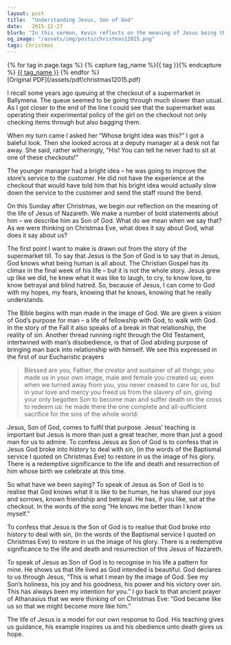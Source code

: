 ```yaml
---
layout: post
title:  "Understanding Jesus, Son of God"
date:   2015-12-27
blurb: "In this sermon, Kevin reflects on the meaning of Jesus being the Son of God. He emphasizes that Jesus, having lived a human life, understands our joys, sorrows, and experiences. He also highlights the redemptive significance of Jesus' life, death, and resurrection, and how Jesus serves as a model for our own lives."
og_image: "/assets/img/posts/christmas12015.png"
tags: Christmas
---    
```

<div class="tag-pills">
  {% for tag in page.tags %}
    {% capture tag_name %}{{ tag }}{% endcapture %}
    <a href="{{ site.baseurl }}/tag/{{ tag_name | slugify }}" class="tag-pill">{{ tag_name }}</a>
  {% endfor %}
</div>
[Original PDF](/assets/pdf/christmas12015.pdf)

I recall some years ago queuing at the checkout of a supermarket in Ballymena. The queue seemed to be going through much slower than usual. As I got closer to the end of the line I could see that the supermarket was operating their experimental policy of the girl on the checkout not only checking items through but also bagging them.

When my turn came I asked her “Whose bright idea was this?” I got a baleful look. Then she looked across at a deputy manager at a desk not far away. She said, rather witheringly, “His! You can tell he never had to sit at one of these checkouts!”

The younger manager had a bright idea – he was going to improve the store’s service to the customer. He did not have the experience at the checkout that would have told him that his bright idea would actually slow down the service to the customer and send the staff round the bend.

On this Sunday after Christmas, we begin our reflection on the meaning of the life of Jesus of Nazareth. We make a number of bold statements about him – we describe him as Son of God. What do we mean when we say that? As we were thinking on Christmas Eve, what does it say about God, what does it say about us?

The first point I want to make is drawn out from the story of the supermarket till. To say that Jesus is the Son of God is to say that in Jesus, God knows what being human is all about. The Christian Gospel has its climax in the final week of his life – but it is not the whole story. Jesus grew up like we did, he knew what it was like to laugh, to cry, to know love, to know betrayal and blind hatred. So, because of Jesus, I can come to God with my hopes, my fears, knowing that he knows, knowing that he really understands.

The Bible begins with man made in the image of God. We are given a vision of God’s purpose for man – a life of fellowship with God, to walk with God. In the story of the Fall it also speaks of a break in that relationship, the reality of sin. Another thread running right through the Old Testament, intertwined with man’s disobedience, is that of God abiding purpose of bringing man back into relationship with himself. We see this expressed in the first of our Eucharistic prayers

>Blessed are you, Father,
the creator and sustainer of all things;
you made us in your own image,
male and female you created us;
even when we turned away from you,
you never ceased to care for us,
but in your love and mercy you freed us from the slavery of sin,
giving your only begotten Son to become man
and suffer death on the cross to redeem us:
he made there the one complete and all-sufficient sacrifice
for the sins of the whole world:

Jesus, Son of God, comes to fulfil that purpose. Jesus’ teaching is important but Jesus is more than just a great teacher, more than just a good man for us to admire. To confess Jesus as Son of God is to confess that in Jesus God broke into history to deal with sin, (in the words of the Baptismal service I quoted on Christmas Eve) to restore in us the image of his glory. There is a redemptive significance to the life and death and resurrection of him whose birth we celebrate at this time.

So what have we been saying? To speak of Jesus as Son of God is to realise that God knows what it is like to be human, he has shared our joys and sorrows, known friendship and betrayal. He has, if you like, sat at the checkout. In the words of the song “He knows me better than I know myself.”

To confess that Jesus is the Son of God is to realise that God broke into history to deal with sin, (in the words of the Baptismal service I quoted on Christmas Eve) to restore in us the image of his glory. There is a redemptive significance to the life and death and resurrection of this Jesus of Nazareth.

To speak of Jesus as Son of God is to recognise in his life a pattern for mine. He shows us that life lived as God intended is beautiful. God declares to us through Jesus, “This is what I mean by the image of God. See my Son’s holiness, his joy and his goodness, his power and his victory over sin. This has always been my intention for you.” I go back to that ancient prayer of Athanasius that we were thinking of on Christmas Eve: “God became like us so that we might become more like him.”

The life of Jesus is a model for our own response to God. His teaching gives us guidance, his example inspires us and his obedience unto death gives us hope.

